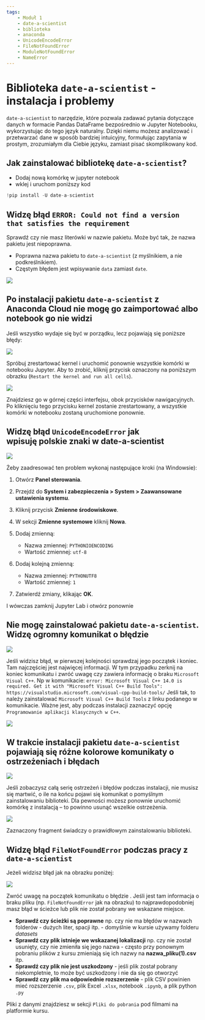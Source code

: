 ```yaml
---
tags:
    - Moduł 1
    - date-a-scientist
    - biblioteka
    - anaconda
    - UnicodeEncodeError
    - FileNotFoundError
    - ModuleNotFoundError
    - NameError
---
```


# **Biblioteka `date-a-scientist` - instalacja i problemy**

`date-a-scientist` to narzędzie, które pozwala zadawać pytania dotyczące danych w formacie Pandas DataFrame bezpośrednio w Jupyter Notebooku, wykorzystując do tego język naturalny. Dzięki niemu możesz analizować i przetwarzać dane w sposób bardziej intuicyjny, formułując zapytania w prostym, zrozumiałym dla Ciebie języku, zamiast pisać skomplikowany kod.

## **Jak zainstalować bibliotekę `date-a-scientist`?**

- Dodaj nową komórkę w jupyter notebook
- wklej i uruchom poniższy kod

```python
!pip install -U date-a-scientist
```

## **Widzę błąd `ERROR: Could not find a version that satisfies the requirement`**

Sprawdź czy nie masz literówki w nazwie pakietu. Może być tak, że nazwa pakietu jest niepoprawna.

* Poprawna nazwa pakietu to `date-a-scientist` (z myślnikiem, a nie podkreślnikiem).
* Częstym błędem jest wpisywanie `data` zamiast `date`.

![](./assets/date_a_scientist__could_not_find_version.png)

## **Po instalacji pakietu `date-a-scientist` z Anaconda Cloud nie mogę go zaimportować albo notebook go nie widzi**

Jeśli wszystko wydaje się być w porządku, lecz pojawiają się poniższe błędy:

![](./assets/date_a_scientist__import_problem.png)

Spróbuj zrestartować kernel i uruchomić ponownie wszystkie komórki w notebooku Jupyter. Aby to zrobić, kliknij przycisk oznaczony na poniższym obrazku (`Restart the kernel and run all cells`).

![](./assets/jupyter_lab__notebook_kernel_restart.png)

Znajdziesz go w górnej części interfejsu, obok przycisków nawigacyjnych. Po kliknięciu tego przycisku kernel zostanie zrestartowany, a wszystkie komórki w notebooku zostaną uruchomione ponownie.

## **Widzę błąd `UnicodeEncodeError` jak wpisuję polskie znaki w date-a-scientist**

![](./assets/date_a_scientist__error__unicode_encode_error.png)

Żeby zaadresować ten problem wykonaj następujące kroki (na Windowsie):

1. Otwórz **Panel sterowania**.
1. Przejdź do **System i zabezpieczenia > System > Zaawansowane ustawienia systemu**.
1. Kliknij przycisk **Zmienne środowiskowe**.
1. W sekcji **Zmienne systemowe** kliknij **Nowa**.
1. Dodaj zmienną:
    * Nazwa zmiennej: `PYTHONIOENCODING`
    * Wartość zmiennej: `utf-8`

1. Dodaj kolejną zmienną:
    * Nazwa zmiennej: `PYTHONUTF8`
    * Wartość zmiennej: `1`

1. Zatwierdź zmiany, klikając **OK**.

I wówczas zamknij Jupyter Lab i otwórz ponownie


## **Nie mogę zainstalować pakietu `date-a-scientist`. Widzę ogromny komunikat o błędzie**

![](./assets/date_a_scientist__missing_microsoft_visual_cpp.png)

Jeśli widzisz błąd, w pierwszej kolejności sprawdzaj jego początek i koniec. Tam najczęściej jest najwięcej informacji. W tym przypadku zerknij na koniec komunikatu i zwróć uwagę czy zawiera informację o braku `Microsoft Visual C++`. Np w komunikacie: `error: Microsoft Visual C++ 14.0 is required. Get it with "Microsoft Visual C++ Build Tools": https://visualstudio.microsoft.com/visual-cpp-build-tools/` Jeśli tak, to należy zainstalować `Microsoft Visual C++ Build Tools` z linku podanego w komunikacie. Ważne jest, aby podczas instalacji zaznaczyć opcję `Programowanie aplikacji klasycznych w C++`.

![](./assets/date_a_scientist__microsoft_visual_cpp_installation.png)


## **W trakcie instalacji pakietu `date-a-scientist` pojawiają się różne kolorowe komunikaty o ostrzeżeniach i błędach**

![](./assets/date_a_scientist_installing_warnings_and_errors_main.png)

Jeśli zobaczysz całą serię ostrzeżeń i błędów podczas instalacji, nie musisz się martwić, o ile na końcu pojawi się komunikat o pomyślnym zainstalowaniu biblioteki. Dla pewności możesz ponownie uruchomić komórkę z instalacją – to powinno usunąć wszelkie ostrzeżenia.

![](./assets/date_a_scientist_installing_warnings_and_errors_successfully_installed.png)

Zaznaczony fragment świadczy o prawidłowym zainstalowaniu biblioteki.

## **Widzę błąd `FileNotFoundError` podczas pracy z `date-a-scientist`**

Jeżeli widzisz błąd jak na obrazku poniżej:

![](assets/notebook__file_not_found.png)

Zwróć uwagę na początek komunikatu o błędzie .
Jeśli jest tam informacja o braku pliku (np. `FileNotFoundError` jak na obrazku) to najprawdopodobniej masz błąd w ścieżce lub plik nie został pobrany we wskazane miejsce.

* **Sprawdź czy ścieżki są poprawne** np. czy nie ma błędów w nazwach folderów - dużych liter, spacji itp. - domyślnie w kursie używamy folderu *datasets*
* **Sprawdź czy plik istnieje we wskazanej lokalizacji** np. czy nie został usunięty, czy nie zmieniła się jego nazwa - często przy ponownym pobraniu plików z kursu zmieniają się ich nazwy na **nazwa_pliku(1).csv** itp.
* **Sprawdź czy plik nie jest uszkodzony** - jeśli plik został pobrany niekompletnie, to może być uszkodzony i nie da się go otworzyć
* **Sprawdź czy plik ma odpowiednie rozszerzenie** - plik CSV powinien mieć rozszerzenie `.csv`, plik Excel `.xlsx`, notebook `.ipynb`, a plik python `.py`

Pliki z danymi znajdziesz w sekcji `Pliki do pobrania` pod filmami na platformie kursu.